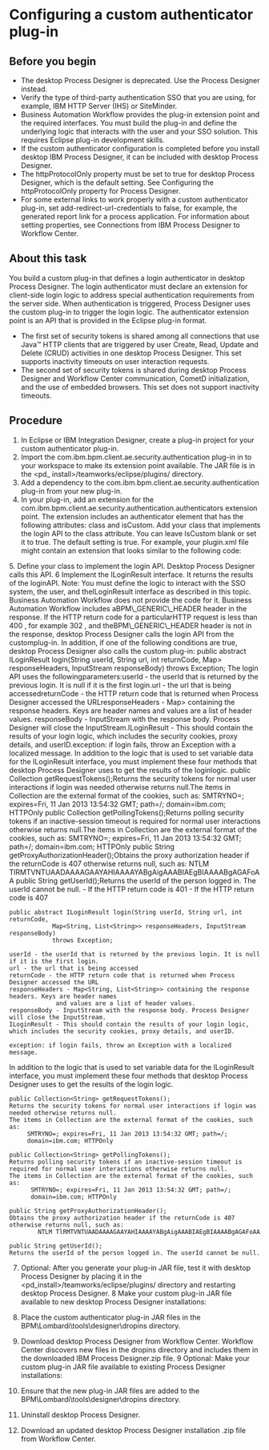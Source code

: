 # Configuring a custom authenticator plug-in

## Before you begin

- The desktop Process Designer is deprecated. Use
the Process Designer instead.
- Verify the type of third-party authentication SSO that you are using, for example, IBM HTTP Server (IHS) or SiteMinder.
- Business Automation Workflow provides the plug-in extension
point and the required interfaces. You must build the plug-in and define the underlying logic that
interacts with the user and your SSO solution. This requires Eclipse plug-in development
skills.
- If the custom authenticator configuration is completed before you install desktop IBM
Process Designer, it can be included with
desktop Process Designer.
- The httpProtocolOnly property must be set to true for desktop Process Designer, which is the
default setting. See Configuring the httpProtocolOnly property for Process
Designer.
- For some external links to work properly with a custom authenticator plug-in, set
add-redirect-url-credentials to false, for example, the generated report link for a
process application. For information about setting properties, see Connections from IBM Process Designer to Workflow Center.

## About this task

You build a custom plug-in that defines a login authenticator in desktop Process Designer. The login authenticator must declare
an extension for client-side login logic to address special authentication requirements from the
server side. When authentication is triggered, Process Designer uses the custom plug-in to trigger the login
logic. The authenticator extension point is an API that is provided in the Eclipse plug-in
format.

- The first set of security tokens is shared among all connections that use Java™ HTTP clients that are triggered by user Create, Read, Update and Delete
(CRUD) activities in one desktop Process Designer.
This set supports inactivity timeouts on user interaction requests.
- The second set of security tokens is shared during desktop Process Designer and Workflow Center communication, CometD initialization, and the
use of embedded browsers. This set does not support inactivity timeouts.

## Procedure

1. In Eclipse or IBM Integration
Designer, create a
plug-in project for your custom authenticator plug-in.
2. Import the com.ibm.bpm.client.ae.security.authentication plug-in in to your
workspace to make its extension point available. The JAR file is in the <pd\_
install>/teamworks/eclipse/plugins/ directory.
3. Add a dependency to the com.ibm.bpm.client.ae.security.authentication plug-in
from your new plug-in.
4. In your plug-in, add an extension for the
com.ibm.bpm.client.ae.security.authentication.authenticators extension point. The
extension includes an authenticator element that has the following attributes:
class and isCustom. Add your class that implements the login API
to the class attribute. You can leave IsCustom blank or set it to
true. The default setting is true.
For example, your plugin.xml file might contain an extension that looks
similar to the following
code:<extension point="com.ibm.bpm.client.ae.security.authentication.authenticators">     
   <Authenticator           
      class="myauthPlugin.Authenticator1"           
      isCustom="true">
   </Authenticator>
</extension>
5. Define your class to implement the login API. Desktop Process Designer calls this API.
6 Implement the ILoginResult interface. It returns the results of the loginAPI. Note: You must define the logic to interact with the SSO system, the user, and theILoginResult interface as described in this topic. Business Automation Workflow does not provide the code for it. Business Automation Workflow includes aBPM\_GENERIC\_HEADER header in the response. If the HTTP return code for a particularHTTP request is less than 400 , for example 302 , and theBPM\_GENERIC\_HEADER header is not in the response, desktop Process Designer calls the login API from the customplug-in. In addition, if one of the following conditions are true, desktop Process Designer also calls the custom plug-in: public abstract ILoginResult login(String userId, String url, int returnCode, Map<String, List<String>> responseHeaders, InputStream responseBody) throws Exception; The login API uses the followingparameters:userId - the userId that is returned by the previous login. It is null if it is the first login.url - the url that is being accessedreturnCode - the HTTP return code that is returned when Process Designer accessed the URLresponseHeaders - Map<String, List<String>> containing the response headers. Keys are header names and values are a list of header values. responseBody - InputStream with the response body. Process Designer will close the InputStream.ILoginResult - This should contain the results of your login logic, which includes the security cookies, proxy details, and userID.exception: if login fails, throw an Exception with a localized message. In addition to the logic that is used to set variable data for the ILoginResult interface, you must implement these four methods that desktop Process Designer uses to get the results of the loginlogic. public Collection<String> getRequestTokens();Returns the security tokens for normal user interactions if login was needed otherwise returns null.The items in Collection are the external format of the cookies, such as: SMTRYNO=; expires=Fri, 11 Jan 2013 13:54:32 GMT; path=/; domain=ibm.com; HTTPOnly public Collection<String> getPollingTokens();Returns polling security tokens if an inactive-session timeout is required for normal user interactions otherwise returns null.The items in Collection are the external format of the cookies, such as: SMTRYNO=; expires=Fri, 11 Jan 2013 13:54:32 GMT; path=/; domain=ibm.com; HTTPOnly public String getProxyAuthorizationHeader();Obtains the proxy authorization header if the returnCode is 407 otherwise returns null, such as: NTLM TlRMTVNTUAADAAAAGAAYAHIAAAAYABgAigAAABIAEgBIAAAABgAGAFoAA public String getUserId();Returns the userId of the person logged in. The userId cannot be null.
    - If the HTTP return code is 401
    - If the HTTP return code is 407

```
public abstract ILoginResult login(String userId, String url, int returnCode, 
            Map<String, List<String>> responseHeaders, InputStream responseBody) 
            throws Exception;
```

```
userId - the userId that is returned by the previous login. It is null if it is the first login.
url - the url that is being accessed
returnCode - the HTTP return code that is returned when Process Designer accessed the URL
responseHeaders - Map<String, List<String>> containing the response headers. Keys are header names
             and values are a list of header values. 
responseBody - InputStream with the response body. Process Designer will close the InputStream.
ILoginResult - This should contain the results of your login logic, which includes the security cookies, proxy details, and userID.

exception: if login fails, throw an Exception with a localized message.
```

In addition to the logic that is used to set variable data for the ILoginResult
interface, you must implement these four methods that desktop Process Designer uses to get the results of the login
logic.

```
public Collection<String> getRequestTokens();
Returns the security tokens for normal user interactions if login was needed otherwise returns null.
The items in Collection are the external format of the cookies, such as:
     SMTRYNO=; expires=Fri, 11 Jan 2013 13:54:32 GMT; path=/; 
     domain=ibm.com; HTTPOnly
```

```
public Collection<String> getPollingTokens();
Returns polling security tokens if an inactive-session timeout is required for normal user interactions otherwise returns null.
The items in Collection are the external format of the cookies, such as:
      SMTRYNO=; expires=Fri, 11 Jan 2013 13:54:32 GMT; path=/; 
      domain=ibm.com; HTTPOnly
```

```
public String getProxyAuthorizationHeader();
Obtains the proxy authorization header if the returnCode is 407 otherwise returns null, such as:
     	NTLM TlRMTVNTUAADAAAAGAAYAHIAAAAYABgAigAAABIAEgBIAAAABgAGAFoAA
```

```
public String getUserId();
Returns the userId of the person logged in. The userId cannot be null.
```

7. Optional: 
After you generate your plug-in JAR file, test it with desktop Process Designer by placing it in the
<pd\_install>/teamworks/eclipse/plugins/ directory and restarting desktop Process Designer.
8 Make your custom plug-in JAR file available to new desktop Process Designer installations:

1. Place the custom authenticator plug-in JAR files in the
BPM\Lombardi\tools\designer\dropins directory.
2. Download desktop Process Designer from Workflow Center. Workflow Center discovers new files in
the dropins directory and includes them in the downloaded IBM Process
Designer.zip file.
9 Optional: Make your custom plug-in JAR file available to existing Process Designer installations:

1. Ensure that the new plug-in JAR files are added to the
BPM\Lombardi\tools\designer\dropins directory.
2. Uninstall desktop Process Designer.
3. Download an updated desktop Process Designer
installation .zip file from Workflow Center.